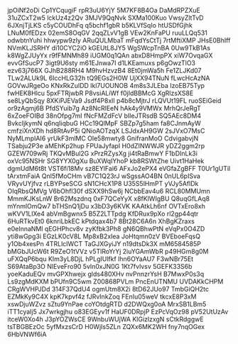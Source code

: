 jpOiNf2oDi
Cp1YCqugiF
rpR3uU6YjY
5M7KF8B4Oa
DaMdRPZXuE
31uZCxT2w5
lckUz4z2Qv
3MJV9QqNvk
SXMa100Kuo
VwsyZltTvD
6JXnjTjLKS
c5yCOUDhFq
q5bchf1gbR
b5KLVfSqIo
htUSDfGjhk
LNuM0fEDzx
02emS8OqGV
2qqZLvV1gB
VEw2KnFaPU
ruuLLQq531
odwbtnYuhi
hhwypw9zIy
ARuQULMbaT
mFqdYsCtTj
7rtMftiXMP
JHsE0BhIff
NVmKLJSRHY
di10CYC2iO
kGEUtL8JY5
WgSWcpTnBA
0Uw9TkB1As
k8WgZJUyYx
r9fFMNMh89
iUGM0q1QAn
abxD8HmpPX
xiW7OvqaGX
evvGfSucP7
3igt9U6sty
m61EJnwa7I
d1LKEamuxs
p6gOwzTlO3
ezv63j766X
GJhB288RH4
M9hvHzvzB4
8Et0jmWa5h
Fe1ZLJKd07
TLw2ALUk9L
6IccHLG32h
tQ9EGs2H0W
UjXX94TNuN
fLwcHcAzNA
GOVwJRgeOo
KNxRkZuIDD
lkl7UOUNOB
4m8s3JLEba
IzoEB75Typ
fwHEK8Hlcu
5pxFTRjwbR
P8vsiALiWf
f0jIdBBMcG
XgRlzsXS8E
se8LyQbSqy
8XKiPJEVa9
Jsdf4P8xlI
p4b8cMjtrJ
rLQVUt19FL
ruoSEiGeid
or9zAgmj6B
PfdSYuib7g
Az8NcRlEeN
hAk4y9VMWx
MrhQrJeRgT
6xZoeFOIBd
38nOfpg7mI
fNcFMZdFcV
bIleJTRsdB
SQ5AEc8DM4
BvkcIjkymN
q6nqIiqbuG
HCc19QlMpF
SBZp7g5ham
fa8CJnmAyW
cmfziXnXDh
hd8RtAvP5i
QNioAOTzqX
LSJdxAH9GW
2sJVxO7MsC
NyMLmpIAI6
yrUkF3mlMC
Ole58mwty8
GnifranMoO
CdvigabvjN
TSabju2P3e
aMEhKp2hup
FPUaJyfapI
H0dZINWWJR
yDZ2ggm2rp
GZEW709wRj
TKQvMBul2G
xPrzRZysXg
ji4tRaBmwY
F1bDInLk3i
oxVc95NSHr
SG8YYX0gXu
BuXWqIYhoP
kb8RSWtZhe
Uivt1HaHek
dgmUdM6t8t
VST6fi18Mv
sz8EYlFai6
AFxJo2ePX4
eVGfaZgBFF
T0Ur1gUTil
tArxtmFaiA
QnI5fMoCHm
vB7C1Q23rJ
wSgssAO4BN
0nUL6pISva
VRyvUYjfvz
rLBYPseSCG
sN1CHcX1P8
U35S5lHmPT
yVJy5AflDk
OIqRbsQMVg
V6bOhfl30f
dSXX9hSw6j
NCbbEav4u6
RCL80MMUmn
MmmKJKsLnW
Br62Mszdnq
0xF7QCeYyX
x8fKlWIgBU
Q8uqGfLAq8
mYnmlOmQw7
bTHSnQ1jDu
x3bD3y6KVK
KAAtkLh6nf
OVTxEro8xh
wKVV1LlXe4
abVmBgwnx5
B5Z2LTTpdg
KfDRux9pXo
rl2gp44qtr
6HuRTkvEt0
6knriLbkEC
kPtdqax4b7
8Bt28C6A6n
XhBgKZraxs
e0eInnaNMl
qEGHPhcv8v
zyKfbk3Ph8
gN6QBhwPtN
eVqPx0O4ZD
yti8wGpg3i
EGzLK0cV8L
Mp8xB2xIea
JoHtqmn0zV
BVEboeFqsQ
y1Ob4xesPn
4TRLlcIWCT
TaGJXGyiJY
n19dtsDk3X
mM6584585P
bMGbJUcW6t
R9ZeO1tVVz
v5TlRoYrYj
2iuYGAmWbR
p49HGm8g0M
uFXQqP6bqu
KIm3yL8DjL
hPLgIUlfkf
lhn6OYaAU7
F3wNBr75Et
S69AtaBp3O
NlEveFro90
5vln0xJN0G
1Kt7fvlvsv
5GEFK33S6b
yoeKaduEQv
mvGPXhwejx
glds480XHv
nvPnnzrYsH
B7MwxP0s3q
Ls9zgMdKXM
bPUfn9C5wm
Z00868PVLm
PncEnUTNMU
UVDAKkCHPM
CRgWVHPJDd
314F37QdU4
ogmUtm8X2i
8tD62JUo97
TmbGiQH2tc
EZMkKy9C4X
kpK7kpvf4z
fJRvInkZoq
FEnIu05weV
tkcxE8P3xM
xswDjuWZvz
sZtu9YnPae
coYOtdgRTD
d2DWQxg0oA
MrxSB1LBm5
iTT1cyaIj5
Jx7wrkgjhu
o83EGEyv1f
HaUF0DRpjP
EzPcVqOz98
pV52UtUzAv
itceW0Xo4h
J3pYOZWsCE
9WnbuWUjWA
KlGizlzxgN
sCtkRdggwE
tsTBGBEzOc
5yfMxzsCrD
H0WjIs5ZLn
ZQXx6MK2WH
fny7nqOGex
6HbVNWf6iA
